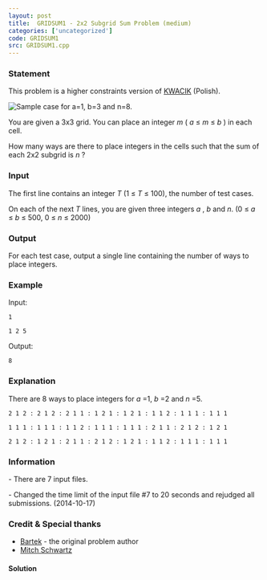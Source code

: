 ```yaml
---
layout: post
title:  GRIDSUM1 - 2x2 Subgrid Sum Problem (medium)
categories: ['uncategorized']
code: GRIDSUM1
src: GRIDSUM1.cpp
---
```


### **Statement**

This problem is a higher constraints version of
[KWACIK](http://pl.spoj.com/problems/KWACIK/) (Polish).

![Sample case for a=1, b=3 and n=8.](../../../content/min_25:grid_3x3.png)

You are given a 3x3 grid. You can place an integer _m_ (  _a_ ≤ _m_ ≤
_b_ ) in each cell.

How many ways are there to place integers in the cells such that the sum of
each 2x2 subgrid is _n_ ?

### Input

The first line contains an integer _T_ (1 ≤ _T_ ≤ 100), the number of
test cases.

On each of the next _T_  lines, you are given three integers _a_ ,
_b_ and _n_. (0 ≤ _a_ ≤ _b_ ≤ 500, 0 ≤ _n_ ≤ 2000)

### Output

For each test case, output a single line containing the number of ways to
place integers.

### Example

Input:

    
    
    1
    1 2 5
    

Output:

    
    
    8

### Explanation

There are 8 ways to place integers for _a_ =1, _b_ =2 and _n_ =5.

    
    
    2 1 2 : 2 1 2 : 2 1 1 : 1 2 1 : 1 2 1 : 1 1 2 : 1 1 1 : 1 1 1
    1 1 1 : 1 1 1 : 1 1 2 : 1 1 1 : 1 1 1 : 2 1 1 : 2 1 2 : 1 2 1
    2 1 2 : 1 2 1 : 2 1 1 : 2 1 2 : 1 2 1 : 1 1 2 : 1 1 1 : 1 1 1

### Information

\- There are 7 input files.

\- Changed the time limit of the input file #7 to 20 seconds and rejudged all
submissions. (2014-10-17)

### Credit & Special thanks

  * [Bartek](../../../users/crucian/) \- the original problem author
  * [Mitch Schwartz](../../../users/cyclops/)



#### **Solution**



